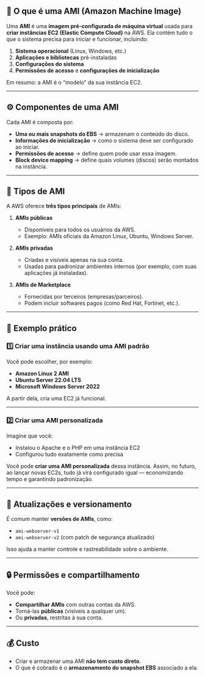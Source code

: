 ## 🧩 O que é uma AMI (Amazon Machine Image)

Uma **AMI** é uma **imagem pré-configurada de máquina virtual** usada para **criar instâncias EC2 (Elastic Compute Cloud)** na AWS.
Ela contém tudo o que o sistema precisa para iniciar e funcionar, incluindo:

1. **Sistema operacional** (Linux, Windows, etc.)
2. **Aplicações e bibliotecas** pré-instaladas
3. **Configurações do sistema**
4. **Permissões de acesso** e **configurações de inicialização**

Em resumo: a AMI é o “modelo” da sua instância EC2.

---

## ⚙️ Componentes de uma AMI

Cada AMI é composta por:

* **Uma ou mais snapshots do EBS** → armazenam o conteúdo do disco.
* **Informações de inicialização** → como o sistema deve ser configurado ao iniciar.
* **Permissões de acesso** → define quem pode usar essa imagem.
* **Block device mapping** → define quais volumes (discos) serão montados na instância.

---

## 🚀 Tipos de AMI

A AWS oferece **três tipos principais** de AMIs:

1. **AMIs públicas**

   * Disponíveis para todos os usuários da AWS.
   * Exemplo: AMIs oficiais da Amazon Linux, Ubuntu, Windows Server.

2. **AMIs privadas**

   * Criadas e visíveis apenas na sua conta.
   * Usadas para padronizar ambientes internos (por exemplo, com suas aplicações já instaladas).

3. **AMIs de Marketplace**

   * Fornecidas por terceiros (empresas/parceiros).
   * Podem incluir softwares pagos (como Red Hat, Fortinet, etc.).

---

## 🧠 Exemplo prático

### 1️⃣ Criar uma instância usando uma AMI padrão

Você pode escolher, por exemplo:

* **Amazon Linux 2 AMI**
* **Ubuntu Server 22.04 LTS**
* **Microsoft Windows Server 2022**

A partir dela, cria uma EC2 já funcional.

---

### 2️⃣ Criar uma AMI personalizada

Imagine que você:

* Instalou o Apache e o PHP em uma instância EC2
* Configurou tudo exatamente como precisa

Você pode **criar uma AMI personalizada** dessa instância.
Assim, no futuro, ao lançar novas EC2s, tudo já virá configurado igual — economizando tempo e garantindo padronização.

---

## 🔁 Atualizações e versionamento

É comum manter **versões de AMIs**, como:

* `ami-webserver-v1`
* `ami-webserver-v2` (com patch de segurança atualizado)

Isso ajuda a manter controle e rastreabilidade sobre o ambiente.

---

## 🔒 Permissões e compartilhamento

Você pode:

* **Compartilhar AMIs** com outras contas da AWS.
* Torná-las **públicas** (visíveis a qualquer um).
* Ou **privadas**, restritas à sua conta.

---

## 💰 Custo

* Criar e armazenar uma AMI **não tem custo direto**.
* O que é cobrado é o **armazenamento do snapshot EBS** associado a ela.
